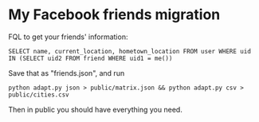 My Facebook friends migration
===

FQL to get your friends' information:

    SELECT name, current_location, hometown_location FROM user WHERE uid IN (SELECT uid2 FROM friend WHERE uid1 = me())

Save that as "friends.json", and run

    python adapt.py json > public/matrix.json && python adapt.py csv > public/cities.csv

Then in public you should have everything you need.
